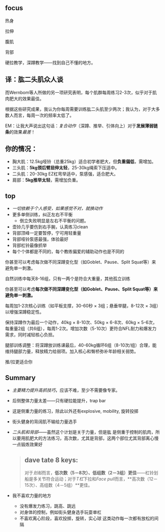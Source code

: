 

## focus

热身

拉伸

腹肌

背部

硬拉教学，深蹲教学——找到自己不懂的地方。



## 译：肱二头肌众人谈

而Wernbom等人所做的另一项研究表明，每个肌群每周练习2-3次，似乎对于肌肉肥大的效果最佳。

根据这些研究成果，我认为你每周需要训练肱二头肌至少两次；我认为，对于大多数人而言，每周一次的频率太低了。

EM：让我大声说出这句话：*复合动作*（深蹲、推举、引体向上）对于**发展薄弱链条**的效果*最差*！

## **你的情况**：

- 胸大肌：12.5kg哑铃（总重25kg）适合初学者肥大，但**负重偏低**，需增加。
- 三头肌：**5kg颈后臂屈伸太轻**，25-30kg绳索下压适中。
- 二头肌：20-30kg EZ杠弯举适中，泵感强，适合肥大。
- 肩部：**5kg推举太轻**，需增加负重。

## top

* *一切依赖于个人感受，如果感觉不对，就换动作*
* 更多单侧训练，纠正左右不平衡
    * 倒立失败明显是左右不平衡的问题。
* 壶铃几乎要伤到右手腕，认真练习clean
* 背部顶峰一定要暂停，宁可用轻重量
* 背部哑铃泵感最强，体验最好
* 背部杠铃最像抓举
* 每个个体都是不同的，每个教练偏爱的辅助动作也是不同的



你甚至可以考虑每次做不同深蹲变化型（如Goblet、Pause、Split Squat等）来避免单一刺激。

自然训练中每天8-16组，只有一两个是符合大重量，其他孤立训练

你甚至可以考虑**每次做不同深蹲变化型（如Goblet、Pause、Split Squat等）来避免单一刺激。**

每周加1-2次核心训练（如平板支撑，30-60秒 × 3组；悬垂举腿，8-12次 × 3组）以增强深蹲稳定性。

保持深蹲作为最后一个动作，40kg × 8-10次、50kg × 6-8次、60kg × 5-6次，每重量2组（共6组），每周1-2次。增加次数（5-10次）更符合NFL耐力和爆发力需求，同时减轻核心负担。

腿部训练调整：将深蹲放训练课最后，40-60kg循环6组（8-10次/组）合理，能维持腿部力量，释放精力给弱项。加入核心和臀桥弥补年龄相关弱势。

推/拉更适合你



## Summary

* *主要精力提升高抓技巧*，应该不难，至少不需要像专家。

* 后侧整体力量太差——只有硬拉能提升，trap bar

* 这是侧重力量的练习，除此以外还有explosive, mobility,  旋转投掷

* 街头健身的背阔肌不输给力量选手

* *二头肌和背部*——虽然这个计划是关于力量，但是肱 是侧重于控制的肌肉，所以要用肌肥大的方法练习，高次数，尤其是背部，这两个部位尤其背部离心慢一点锻炼效果好

    > ##  dave tate 8 keys:
    >
    > 对于*划船*而言，**低次数（5－8次）、低组数（2－3组）更佳**——杠铃划船是多关节符合运动；对于*T杠*下拉和*Face pull*而言，**高次数（12－15次）、高组数（4－5组）**更佳。

* 我不喜欢力量的地方

    * 没有爆发力练习，跳高、跳远
    * 对身体的控制，例如街头健身选手玩耍单杠
    * 不喜欢离心阶段，喜欢投掷，旋转，实心球 这类动作每一次都有放松的间隔